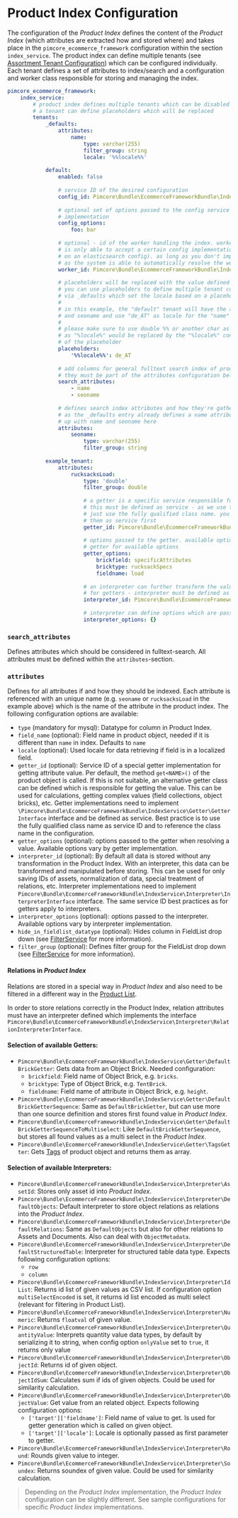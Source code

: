 # Product Index Configuration

The configuration of the *Product Index* defines the content of the *Product Index* (which attributes are extracted how
and stored where) and takes place in the `pimcore_ecommerce_framework` configuration within the section `index_service`.
The product index can define multiple tenants (see [Assortment Tenant Configuration](./03_Assortment_Tenant_Configuration.md))
which can be configured individually. Each tenant defines a set of attributes to index/search and a configuration and worker
class responsible for storing and managing the index. 


```yaml
pimcore_ecommerce_framework:
    index_service:
        # product index defines multiple tenants which can be disabled individually
        # a tenant can define placeholders which will be replaced 
        tenants:
            _defaults:
                attributes:
                    name:
                        type: varchar(255)
                        filter_group: string
                        locale: '%%locale%%'
        
            default:
                enabled: false
                
                # service ID of the desired configuration
                config_id: Pimcore\Bundle\EcommerceFrameworkBundle\IndexService\Config\DefaultMysql
                
                # optional set of options passed to the config service - available options vary by config
                # implementation 
                config_options:
                    foo: bar
                
                # optional - id of the worker handling the index. worker and config must be matching as a worker
                # is only able to accept a certain config implementation (e.g. an elasticsearch worker can only operate
                # on an elasticsearch config). as long as you don't implement a custom worker you can omit the wotker_id
                # as the system is able to automatically resolve the worker for a given config 
                worker_id: Pimcore\Bundle\EcommerceFrameworkBundle\IndexService\Worker\DefaultMysql
                
                # placeholders will be replaced with the value defined here
                # you can use placeholders to define multiple tenant configuration
                # via _defaults which set the locale based on a placeholder
                # 
                # in this example, the "default" tenant will have the attributes name
                # and seoname and use "de_AT" as locale for the "name" attribute
                #
                # please make sure to use double %% or another char as {} to denote placeholders
                # as "%locale%" would be replaced by the "%locale%" container parameter instead
                # of the placeholder                 
                placeholders:
                    '%%locale%%': de_AT
                
                # add columns for general fulltext search index of productlist
                # they must be part of the attributes configuration below
                search_attributes:
                    - name
                    - seoname
                    
                # defines search index attributes and how they're gathered
                # as the _defaults entry already defines a name attribute, we'll end
                # up with name and seoname here
                attributes:
                    seoname:
                        type: varchar(255)
                        filter_group: string
                        
            example_tenant:
                attributes:                          
                    rucksacksLoad:
                        type: 'double'              
                        filter_group: double
                                  
                        # a getter is a specific service responsible for getting the value from an object
                        # this must be defined as service - as we use the class name as service id you can
                        # just use the fully qualified class name. you can use your own getters if you define
                        # them as service first
                        getter_id: Pimcore\Bundle\EcommerceFrameworkBundle\IndexService\Getter\DefaultBrickGetter
                        
                        # options passed to the getter. available options vary by getter implementation - see
                        # getter for available options
                        getter_options:
                            brickfield: specificAttributes
                            bricktype: rucksackSpecs
                            fieldname: load
                        
                        # an interpreter can further transform the value retrieved by the getter. same logic applies as
                        # for getters - interpreter must be defined as service    
                        interpreter_id: Pimcore\Bundle\EcommerceFrameworkBundle\IndexService\Interpreter\Numeric
                        
                        # interpreter can define options which are passed to the interpreter when interpreting the value
                        interpreter_options: {}
```

### `search_attributes`

Defines attributes which should be considered in fulltext-search. All attributes must be defined within the 
`attributes`-section. 

### `attributes`

Defines for all attributes if and how they should be indexed. Each attribute is referenced with an unique name (e.g. `seoname`
or `rucksacksLoad` in the example above) which is the name of the attribute in the product index. The following configuration
options are available: 
 
- `type` (mandatory for mysql): Datatype for column in Product Index. 
- `field_name` (optional): Field name in product object, needed if it is different than `name` in index. Defaults to `name`
- `locale` (optional): Used locale for data retrieving if field is in a localized field. 
- `getter_id` (optional): Service ID of a special getter implementation for getting attribute value. Per default, the
   method `get<NAME>()` of the product object is called. If this is not suitable, an alternative getter class can be defined
   which is responsible for getting the value. This can be used for calculations, getting complex values (field collections,
   object bricks), etc. Getter implementations need to implement `\Pimcore\Bundle\EcommerceFrameworkBundle\IndexService\Getter\GetterInterface`
   interface and be defined as service. Best practice is to use the fully qualified class name as service ID and to reference
   the class name in the configuration.
- `getter_options` (optional): options passed to the getter when resolving a value. Available options vary by getter implementation.
- `interpreter_id` (optional): By default all data is stored without any transformation in the Product Index. With an 
   interpreter, this data can be transformed and manipulated before storing. This can be used for only saving IDs 
   of assets, normalization of data, special treatment of relations, etc. Interpreter implementations need to implement
   `Pimcore\Bundle\EcommerceFrameworkBundle\IndexService\Interpreter\InterpreterInterface` interface. The same service ID best practices
   as for getters apply to interpreters.
- `interpreter_options` (optional): options passed to the interpreter. Available options vary by interpreter implementation.
- `hide_in_fieldlist_datatype` (optional): Hides column in FieldList drop down (see [FilterService](../../07_Filter_Service/README.md) 
   for more information).
- `filter_group` (optional): Defines filter group for the FieldList drop down (see [FilterService](../../07_Filter_Service/README.md) 
   for more information).

#### Relations in *Product Index*
Relations are stored in a special way in *Product Index* and also need to be filtered in a different way in the 
[Product List](../07_Product_List.md).
 
In order to store relations correctly in the Product Index, relation attributes must have an interpreter defined which 
implements the interface `Pimcore\Bundle\EcommerceFrameworkBundle\IndexService\Interpreter\RelationInterpreterInterface`. 


#### Selection of available Getters:
- `Pimcore\Bundle\EcommerceFrameworkBundle\IndexService\Getter\DefaultBrickGetter`: Gets data from an Object Brick. 
  Needed configuration: 
  - `brickfield`: Field name of Object Brick, e.g. `bricks`. 
  - `bricktype`: Type of Object Brick, e.g. `TentBrick`. 
  - `fieldname`: Field name of attribute in Object Brick, e.g. `height`. 
- `Pimcore\Bundle\EcommerceFrameworkBundle\IndexService\Getter\DefaultBrickGetterSequence`: Same as `DefaultBrickGetter`, 
   but can use more than one source definition and stores first found value in *Product Index*. 
- `Pimcore\Bundle\EcommerceFrameworkBundle\IndexService\Getter\DefaultBrickGetterSequenceToMultiselect`: Like 
  `DefaultBrickGetterSequence`, but stores all found values as a multi select in the *Product Index*. 
- `Pimcore\Bundle\EcommerceFrameworkBundle\IndexService\Getter\TagsGetter`: Gets [Tags](../../../18_Tools_and_Features/09_Tags.md) 
  of product object and returns them as array. 


#### Selection of available Interpreters:
- `Pimcore\Bundle\EcommerceFrameworkBundle\IndexService\Interpreter\AssetId`: Stores only asset id into *Product Index*.
- `Pimcore\Bundle\EcommerceFrameworkBundle\IndexService\Interpreter\DefaultObjects`: Default interpreter to store object 
  relations as relations into the *Product Index*.
- `Pimcore\Bundle\EcommerceFrameworkBundle\IndexService\Interpreter\DefaultRelations`: Same as `DefaultObjects` but also 
  for other relations to Assets and Documents. Also can deal with `ObjectMetadata`. 
- `Pimcore\Bundle\EcommerceFrameworkBundle\IndexService\Interpreter\DefaultStructuredTable`: Interpreter for structured
  table data type. Expects following configuration options: 
     - `row`
     - `column`
- `Pimcore\Bundle\EcommerceFrameworkBundle\IndexService\Interpreter\IdList`: Returns id list of given values as CSV list. 
 If configuration option `multiSelectEncoded` is set, it returns id list encoded as multi select (relevant for filtering 
 in Product List). 
- `Pimcore\Bundle\EcommerceFrameworkBundle\IndexService\Interpreter\Numeric`: Returns `floatval` of given value. 
- `Pimcore\Bundle\EcommerceFrameworkBundle\IndexService\Interpreter\QuantityValue`: Interprets quantity value data types, 
  by default by serializing it to string, when config option `onlyValue` set to `true`, it returns only value 
- `Pimcore\Bundle\EcommerceFrameworkBundle\IndexService\Interpreter\ObjectId`: Returns id of given object. 
- `Pimcore\Bundle\EcommerceFrameworkBundle\IndexService\Interpreter\ObjectIdSum`: Calculates sum if ids of given objects. 
Could be used for similarity calculation. 
- `Pimcore\Bundle\EcommerceFrameworkBundle\IndexService\Interpreter\ObjectValue`: Get value from an related object. 
Expects following configuration options: 
     - `['target']['fieldname']`: Field name of value to get. Is used for getter generation which is called on given object. 
     - `['target']['locale']`: Locale is optionally passed as first parameter to getter. 
- `Pimcore\Bundle\EcommerceFrameworkBundle\IndexService\Interpreter\Round`: Rounds given value to integer.
- `Pimcore\Bundle\EcommerceFrameworkBundle\IndexService\Interpreter\Soundex`: Returns soundex of given value. Could be used 
for similarity calculation.

> Depending on the *Product Index* implementation, the *Product Index* configuration can be slightly different. 
> See sample configurations for specific *Product Iindex* implementations.
 
